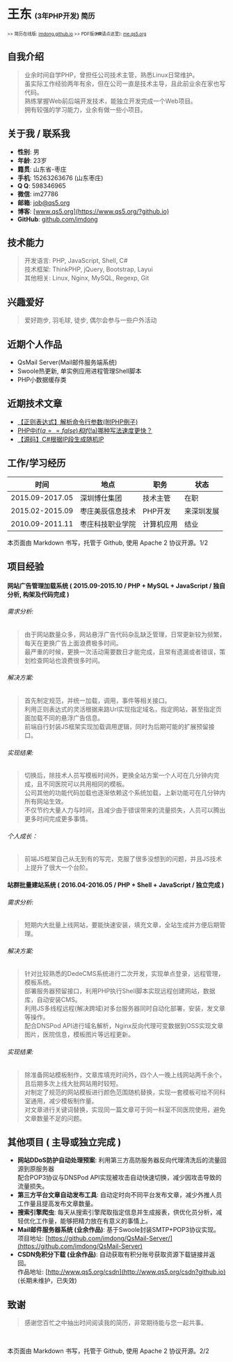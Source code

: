 # 王东 <span style="font-size: initial;">(3年PHP开发) 简历</span>

<span style="font-size: x-small;"> >> 简历在线版: [imdong.github.io](https://imdong.github.io/) >> PDF版(<b>HR</b>请点这里): [me.qs5.org](https://me.qs5.org/?github.io "请下载/打印此份")</span>

## 自我介绍

> 业余时间自学PHP，曾担任公司技术主管，熟悉Linux日常维护。  
> 虽实际工作经验两年有余，但在公司一直是技术主导，且此前业余在家也写代码。  
> 熟练掌握Web前后端开发技术，能独立开发完成一个Web项目。  
> 拥有较强的学习能力，业余有做一些小项目。

## 关于我 / 联系我

+ **性别**: 男
+ **年龄**: 23岁
+ **籍贯**: 山东省-枣庄
+ **手机**: 15263263676 (山东枣庄)
+ **Q  Q**: 598346965
+ **微信**: im27786
+ **邮箱**: [job@qs5.org](mailto://job@qs5.org)
+ **博客**: [www.qs5.org](https://www.qs5.org/?github.io)
+ **GitHub**: [github.com/imdong](https://github.com/imdong)

## 技术能力

> 开发语言: PHP, JavaScript, Shell, C#  
> 技术框架: ThinkPHP, jQuery, Bootstrap, Layui  
> 其他相关: Linux, Nginx, MySQL, Regexp, Git  

## 兴趣爱好

> 爱好跑步, 羽毛球, 徒步, 偶尔会参与一些户外活动

## 近期个人作品
+ QsMail Server(Mail邮件服务端系统)
+ Swoole热更新, 单实例应用进程管理Shell脚本
+ PHP小数据缓存类

## 近期技术文章
+ [【正则表达式】解析命令行参数(附PHP例子)](https://www.qs5.org/Post/651.html?github.io)
+ [PHP中if($a==false)和if(!$a)哪种写法速度更快？](https://www.qs5.org/Post/637.html?github.io)
+ [【源码】C#根据IP段生成随机IP](https://www.qs5.org/Post/633.html?github.io)

## 工作/学习经历

|时间|地点|职务|状态|
|----|----|----|----|
|2015.09-2017.05|深圳博仕集团|技术主管|在职|
|2015.02-2015.09|枣庄美辰信息技术|PHP开发|来深圳发展|
|2010.09-2011.11|枣庄科技职业学院|计算机应用|结业|

<p class="page_number">本页面由 Markdown 书写，托管于 Github, 使用 Apache 2 协议开源。<span>1/2</span></p>

## 项目经验

#### 网站广告管理加载系统 ( 2015.09-2015.10 / PHP + MySQL + JavaScript / 独自分析, 构架及代码完成 )

###### 需求分析:

> 由于网站数量众多，网站悬浮广告代码杂乱缺乏管理，日常更新较为频繁，每天在更换广告上面浪费极多时间。  
> 最严重的时候，更换一次活动需要数日才能完成，且常有遗漏或者错误，策划检查网站也浪费很多时间。  

###### 解决方案:

> 首先制定规范，并统一加载，调用，事件等相关接口。  
> 利用正则表达式的灵活根据来路Url实现指定域名，指定网站，甚至指定页面加载不同的悬浮广告信息。  
> 前端自行封装JS框架实现加载调用逻辑，同时为后期可能的扩展预留接口。  

###### 实现结果:

> 切换后，除技术人员写模板时间外，更换全站方案一个人可在几分钟内完成，且不同医院可以共用相同的模板。  
> 公司其他的功能代码加载也逐渐依赖这个系统加载，上新功能可在几分钟内所有网站生效。  
> 不仅节约大量人力与时间，且减少由于错误带来的流量损失，人员可以腾出更多时间完成更多事情。  

###### 个人成长：

> 前端JS框架自己从无到有的写完，克服了很多没想到的问题，并且JS技术上提升了很大一个台阶。

#### 站群批量建站系统  ( 2016.04-2016.05 / PHP + Shell + JavaScript / 独立完成 )

###### 需求分析:

> 短期内大批量上线网站，要能快速安装，填充文章，全站生成并方便后期管理。

###### 解决方案:

> 针对比较熟悉的DedeCMS系统进行二次开发，实现单点登录，远程管理，模板系统。  
> 部署服务器预留接口，利用PHP执行Shell脚本实现远程创建网站，数据库，自动安装CMS。  
> 利用JS多线程远程(解决跨域)对多台服务器同时自动化部署，安装，发文章等操作。  
> 配合DNSPod API进行域名解析，Nginx反向代理可变数据到OSS实现文章图片，医院信息，模板图片等远程更新。  

###### 实现结果:

> 除准备网站模板制作，文章库填充时间外，四个人一晚上线网站两千余个，且后期多次上线大批网站用时较短。  
> 对制定了规范的网站模板进行颜色范围随机替换，实现一套模板可给不同科室通用，减少模板制作量。  
> 对文章进行关键词替换，实现同一篇文章可于同一科室不同医院使用，避免文章数量不足的问题。

## 其他项目 ( 主导或独立完成 )

+ **网站DDoS防护自动处理预案**: 利用第三方高防服务器反向代理清洗后的流量回源到原服务器  
配合POP3协议与DNSPod API实现被攻击自动快速切换，减少因攻击导致的流量损失。
+ **第三方平台文章自动发布工具**: 自动定时向不同平台发布文章，减少外推人员工作量且提高发布文章数量。
+ **搜索引擎爬虫**: 每天从搜索引擎爬取指定信息并生成报表，供优化员分析，减轻优化工作量，能够把精力放在有意义的事情上。
+ **Mail邮件服务器系统 (业余作品)**: 基于Swoole封装SMTP+POP3协议实现。  
项目地址: [https://github.com/imdong/QsMail-Server/](https://github.com/imdong/QsMail-Server)
+ **CSDN免积分下载 (业余作品)**: 自动获取有积分账号获取资源下载链接并返回。  
作品地址: [http://www.qs5.org/csdn](http://www.qs5.org/csdn?github.io)  (长期未维护，已失效)

## 致谢

> 感谢您百忙之中抽出时间阅读我的简历，非常期待能与您一起共事。

<br />
<p class="page_number page_number_end">本页面由 Markdown 书写，托管于 Github, 使用 Apache 2 协议开源。<span>2/2</span></p>

<!-- 修改页面 -->
<link href="/asset/print.css" rel="stylesheet"><script type="text/javascript" src="/asset/bottom.js"></script>
